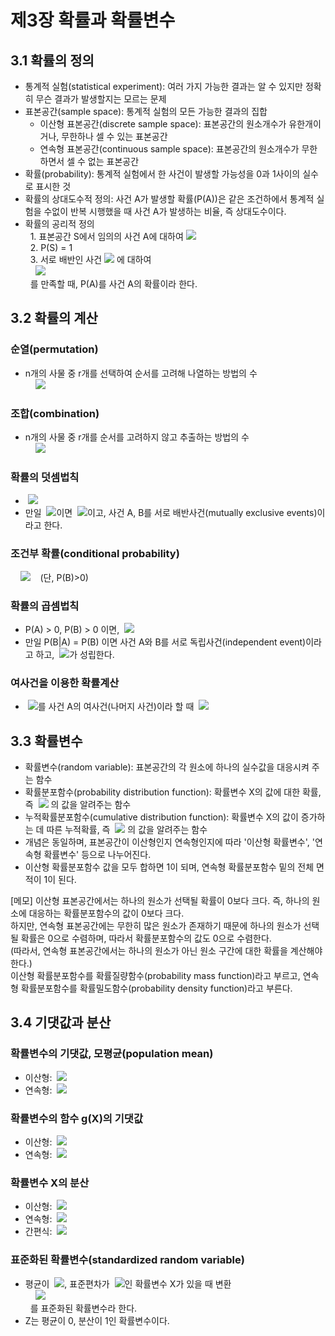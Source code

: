 # 제3장 확률과 확률변수

## 3.1 확률의 정의

- 통계적 실험(statistical experiment): 여러 가지 가능한 결과는 알 수 있지만 정확히 무슨 결과가 발생할지는 모르는 문제
- 표본공간(sample space): 통계적 실험의 모든 가능한 결과의 집합
  - 이산형 표본공간(discrete sample space): 표본공간의 원소개수가 유한개이거나, 무한하나 셀 수 있는 표본공간
  - 연속형 표본공간(continuous sample space): 표본공간의 원소개수가 무한하면서 셀 수 없는 표본공간
- 확률(probability): 통계적 실험에서 한 사건이 발생할 가능성을 0과 1사이의 실수로 표시한 것
- 확률의 상대도수적 정의: 사건 A가 발생할 확률(P(A))은 같은 조건하에서 통계적 실험을 수없이 반복 시행했을 때 사건 A가 발생하는 비율, 즉 상대도수이다.
- 확률의 공리적 정의  
&nbsp;&nbsp;1. 표본공간 S에서 임의의 사건 A에 대하여 <img src="https://latex.codecogs.com/svg.latex?0\leq\,\!P(A)\leq1" />  
&nbsp;&nbsp;2. P(S) = 1  
&nbsp;&nbsp;3. 서로 배반인 사건 <img src="https://latex.codecogs.com/svg.latex?A_{1},A_{2},\cdots" /> 에 대하여  
&nbsp;&nbsp;&nbsp;&nbsp;<img src="https://latex.codecogs.com/svg.latex?P(A_{1}\cup\,\!A_{2}\cup\cdots)=P(A_{1})+P(A_{2})+\cdots" />  
&nbsp;&nbsp;를 만족할 때, P(A)를 사건 A의 확률이라 한다.

## 3.2 확률의 계산

### 순열(permutation)

- n개의 사물 중 r개를 선택하여 순서를 고려해 나열하는 방법의 수  
&nbsp;&nbsp;&nbsp;&nbsp;<img src="https://latex.codecogs.com/svg.latex?_{n}P_{r}=n(n-1)(n-2)\cdots(n-r-+1)=\frac{n!}{(n-r)!}" />  

### 조합(combination)

- n개의 사물 중 r개를 순서를 고려하지 않고 추출하는 방법의 수  
&nbsp;&nbsp;&nbsp;&nbsp;<img src="https://latex.codecogs.com/svg.latex?_{n}C_{r}=\binom{n}{r}=\frac{_{n}P_{r}}{r!}=\frac{n!}{r!(n-r)!}" />  

### 확률의 덧셈법칙  

- &nbsp;<img src="https://latex.codecogs.com/svg.latex?P(A\cup{B})=P(A)+P(B)-P(A\cap{B})" />
- 만일 &nbsp;<img src="https://latex.codecogs.com/svg.latex?A\cap\,\!B=\varnothing" />이면 &nbsp;<img src="https://latex.codecogs.com/svg.latex?P(A\cup\,\!B)=P(A)+P(B)" />이고, 사건 A, B를 서로 배반사건(mutually exclusive events)이라고 한다.
  
### 조건부 확률(conditional probability)

&nbsp;&nbsp;&nbsp;&nbsp;<img src="https://latex.codecogs.com/svg.latex?P(A\mid\,\!B)=\frac{P(A\cap\,\!B)}{P(B)}" />&nbsp;&nbsp;&nbsp;&nbsp;(단, P(B)>0)

### 확률의 곱셈법칙

- P(A) > 0, P(B) > 0 이면, &nbsp;<img src="https://latex.codecogs.com/svg.latex?P(A\cap\,\!B)=\,\!P(A)P(B\mid\,\!A)=\,\!P(B)P(A\mid\,\!B)" />
- 만일 P(B|A) = P(B) 이면 사건 A와 B를 서로 독립사건(independent event)이라고 하고, &nbsp;<img src="https://latex.codecogs.com/svg.latex?P(A\cap\,\!B)=\,\!P(A)P(B)\:" />가 성립한다.

### 여사건을 이용한 확률계산
- &nbsp;<img src="https://latex.codecogs.com/svg.latex?A^C" />를 사건 A의 여사건(나머지 사건)이라 할 때 &nbsp;<img src="https://latex.codecogs.com/svg.latex?P(A^{C})=1-P(A)" />

## 3.3 확률변수

- 확률변수(random variable): 표본공간의 각 원소에 하나의 실수값을 대응시켜 주는 함수
- 확률분포함수(probability distribution function): 확률변수 X의 값에 대한 확률, 즉 &nbsp;<img src="https://latex.codecogs.com/svg.latex?P(X=x)" /> 의 값을 알려주는 함수
- 누적확률분포함수(cumulative distribution function): 확률변수 X의 값이 증가하는 데 따른 누적확률, 즉 &nbsp;<img src="https://latex.codecogs.com/svg.latex?P(X\leq\,\!x)" /> 의 값을 알려주는 함수
&nbsp;  
- 개념은 동일하며, 표본공간이 이산형인지 연속형인지에 따라 '이산형 확률변수', '연속형 확률변수' 등으로 나누어진다.
- 이산형 확률분포함수 값을 모두 합하면 1이 되며, 연속형 확률분포함수 밑의 전체 면적이 1이 된다.

[메모] 이산형 표본공간에서는 하나의 원소가 선택될 확률이 0보다 크다. 즉, 하나의 원소에 대응하는 확률분포함수의 값이 0보다 크다.  
하지만, 연속형 표본공간에는 무한히 많은 원소가 존재하기 때문에 하나의 원소가 선택될 확률은 0으로 수렴하며, 따라서 확률분포함수의 값도 0으로 수렴한다.  
(따라서, 연속형 표본공간에서는 하나의 원소가 아닌 원소 구간에 대한 확률을 계산해야 한다.)  
이산형 확률분포함수를 확률질량함수(probability mass function)라고 부르고, 연속형 확률분포함수를 확률밀도함수(probability density function)라고 부른다.  


## 3.4 기댓값과 분산

### 확률변수의 기댓값, 모평균(population mean)

- 이산형: &nbsp;<img src="https://latex.codecogs.com/svg.latex?E(X)=\sum{}{}{x_{i}f(x_{i})}" />
- 연속형: &nbsp;<img src="https://latex.codecogs.com/svg.latex?E(X)=\int_{-\infty}^{\infty}xf(x)dx" />

### 확률변수의 함수 g(X)의 기댓값

- 이산형: &nbsp;<img src="https://latex.codecogs.com/svg.latex?E(g(X))=\sum{}{}{g(x_{i})f(x_{i})}" />
- 연속형: &nbsp;<img src="https://latex.codecogs.com/svg.latex?E(X)=\int_{-\infty}^{\infty}g(x)f(x)dx" />

### 확률변수 X의 분산

- 이산형: &nbsp;<img src="https://latex.codecogs.com/svg.latex?Var(X)=\sum(x_{i}-\mu)^{2}f(x_{i})" />
- 연속형: &nbsp;<img src="https://latex.codecogs.com/svg.latex?Var(X)=\int_{-\infty}^{\infty}(x-\mu)^{2}f(x)dx" />
&nbsp;    
- 간편식: &nbsp;<img src="https://latex.codecogs.com/svg.latex?Var(X)=E[(X-\mu)^{2}]=E(X^{2})-\mu^{2}" />

### 표준화된 확률변수(standardized random variable)

- 평균이 &nbsp;<img src="https://latex.codecogs.com/svg.latex?\mu" />, 표준편차가 &nbsp;<img src="https://latex.codecogs.com/svg.latex?\sigma" />인 확률변수 X가 있을 때 변환  
&nbsp;&nbsp;&nbsp;&nbsp;<img src="https://latex.codecogs.com/svg.latex?Z=\frac{X-\mu}{\sigma}" />  
&nbsp;&nbsp;를 표준화된 확률변수라 한다.
- Z는 평균이 0, 분산이 1인 확률변수이다.
